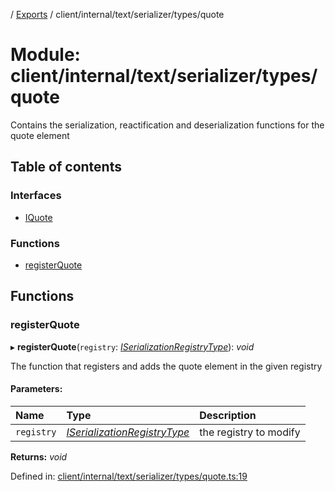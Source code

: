 [](../README.md) / [Exports](../modules.md) / client/internal/text/serializer/types/quote

# Module: client/internal/text/serializer/types/quote

Contains the serialization, reactification and deserialization functions
for the quote element

## Table of contents

### Interfaces

- [IQuote](../interfaces/client_internal_text_serializer_types_quote.iquote.md)

### Functions

- [registerQuote](client_internal_text_serializer_types_quote.md#registerquote)

## Functions

### registerQuote

▸ **registerQuote**(`registry`: [*ISerializationRegistryType*](../interfaces/client_internal_text_serializer.iserializationregistrytype.md)): *void*

The function that registers and adds the quote element in the given
registry

#### Parameters:

Name | Type | Description |
:------ | :------ | :------ |
`registry` | [*ISerializationRegistryType*](../interfaces/client_internal_text_serializer.iserializationregistrytype.md) | the registry to modify    |

**Returns:** *void*

Defined in: [client/internal/text/serializer/types/quote.ts:19](https://github.com/onzag/itemize/blob/3efa2a4a/client/internal/text/serializer/types/quote.ts#L19)

